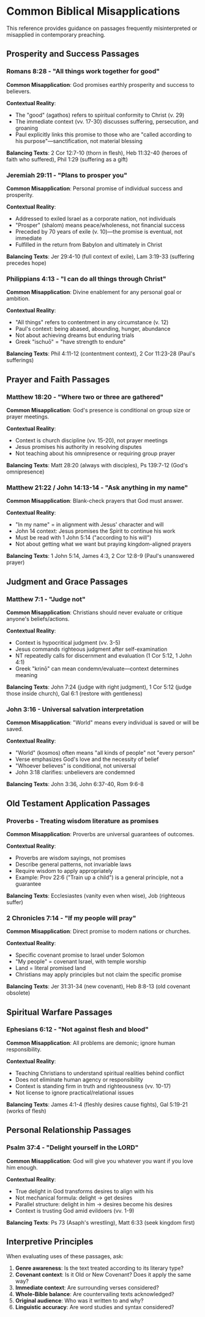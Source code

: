 # Common Biblical Misapplications

This reference provides guidance on passages frequently misinterpreted or misapplied in contemporary preaching.

## Prosperity and Success Passages

### Romans 8:28 - "All things work together for good"

**Common Misapplication**: God promises earthly prosperity and success to believers.

**Contextual Reality**: 
- The "good" (agathos) refers to spiritual conformity to Christ (v. 29)
- The immediate context (vv. 17-30) discusses suffering, persecution, and groaning
- Paul explicitly links this promise to those who are "called according to his purpose"—sanctification, not material blessing

**Balancing Texts**: 2 Cor 12:7-10 (thorn in flesh), Heb 11:32-40 (heroes of faith who suffered), Phil 1:29 (suffering as a gift)

### Jeremiah 29:11 - "Plans to prosper you"

**Common Misapplication**: Personal promise of individual success and prosperity.

**Contextual Reality**:
- Addressed to exiled Israel as a corporate nation, not individuals
- "Prosper" (shalom) means peace/wholeness, not financial success
- Preceded by 70 years of exile (v. 10)—the promise is eventual, not immediate
- Fulfilled in the return from Babylon and ultimately in Christ

**Balancing Texts**: Jer 29:4-10 (full context of exile), Lam 3:19-33 (suffering precedes hope)

### Philippians 4:13 - "I can do all things through Christ"

**Common Misapplication**: Divine enablement for any personal goal or ambition.

**Contextual Reality**:
- "All things" refers to contentment in any circumstance (v. 12)
- Paul's context: being abased, abounding, hunger, abundance
- Not about achieving dreams but enduring trials
- Greek "ischuō" = "have strength to endure"

**Balancing Texts**: Phil 4:11-12 (contentment context), 2 Cor 11:23-28 (Paul's sufferings)

## Prayer and Faith Passages

### Matthew 18:20 - "Where two or three are gathered"

**Common Misapplication**: God's presence is conditional on group size or prayer meetings.

**Contextual Reality**:
- Context is church discipline (vv. 15-20), not prayer meetings
- Jesus promises his authority in resolving disputes
- Not teaching about his omnipresence or requiring group prayer

**Balancing Texts**: Matt 28:20 (always with disciples), Ps 139:7-12 (God's omnipresence)

### Matthew 21:22 / John 14:13-14 - "Ask anything in my name"

**Common Misapplication**: Blank-check prayers that God must answer.

**Contextual Reality**:
- "In my name" = in alignment with Jesus' character and will
- John 14 context: Jesus promises the Spirit to continue his work
- Must be read with 1 John 5:14 ("according to his will")
- Not about getting what we want but praying kingdom-aligned prayers

**Balancing Texts**: 1 John 5:14, James 4:3, 2 Cor 12:8-9 (Paul's unanswered prayer)

## Judgment and Grace Passages

### Matthew 7:1 - "Judge not"

**Common Misapplication**: Christians should never evaluate or critique anyone's beliefs/actions.

**Contextual Reality**:
- Context is hypocritical judgment (vv. 3-5)
- Jesus commands righteous judgment after self-examination
- NT repeatedly calls for discernment and evaluation (1 Cor 5:12, 1 John 4:1)
- Greek "krinō" can mean condemn/evaluate—context determines meaning

**Balancing Texts**: John 7:24 (judge with right judgment), 1 Cor 5:12 (judge those inside church), Gal 6:1 (restore with gentleness)

### John 3:16 - Universal salvation interpretation

**Common Misapplication**: "World" means every individual is saved or will be saved.

**Contextual Reality**:
- "World" (kosmos) often means "all kinds of people" not "every person"
- Verse emphasizes God's love and the necessity of belief
- "Whoever believes" is conditional, not universal
- John 3:18 clarifies: unbelievers are condemned

**Balancing Texts**: John 3:36, John 6:37-40, Rom 9:6-8

## Old Testament Application Passages

### Proverbs - Treating wisdom literature as promises

**Common Misapplication**: Proverbs are universal guarantees of outcomes.

**Contextual Reality**:
- Proverbs are wisdom sayings, not promises
- Describe general patterns, not invariable laws
- Require wisdom to apply appropriately
- Example: Prov 22:6 ("Train up a child") is a general principle, not a guarantee

**Balancing Texts**: Ecclesiastes (vanity even when wise), Job (righteous suffer)

### 2 Chronicles 7:14 - "If my people will pray"

**Common Misapplication**: Direct promise to modern nations or churches.

**Contextual Reality**:
- Specific covenant promise to Israel under Solomon
- "My people" = covenant Israel, with temple worship
- Land = literal promised land
- Christians may apply principles but not claim the specific promise

**Balancing Texts**: Jer 31:31-34 (new covenant), Heb 8:8-13 (old covenant obsolete)

## Spiritual Warfare Passages

### Ephesians 6:12 - "Not against flesh and blood"

**Common Misapplication**: All problems are demonic; ignore human responsibility.

**Contextual Reality**:
- Teaching Christians to understand spiritual realities behind conflict
- Does not eliminate human agency or responsibility
- Context is standing firm in truth and righteousness (vv. 10-17)
- Not license to ignore practical/relational issues

**Balancing Texts**: James 4:1-4 (fleshly desires cause fights), Gal 5:19-21 (works of flesh)

## Personal Relationship Passages

### Psalm 37:4 - "Delight yourself in the LORD"

**Common Misapplication**: God will give you whatever you want if you love him enough.

**Contextual Reality**:
- True delight in God transforms desires to align with his
- Not mechanical formula: delight → get desires
- Parallel structure: delight in him → desires become his desires
- Context is trusting God amid evildoers (vv. 1-9)

**Balancing Texts**: Ps 73 (Asaph's wrestling), Matt 6:33 (seek kingdom first)

## Interpretive Principles

When evaluating uses of these passages, ask:

1. **Genre awareness**: Is the text treated according to its literary type?
2. **Covenant context**: Is it Old or New Covenant? Does it apply the same way?
3. **Immediate context**: Are surrounding verses considered?
4. **Whole-Bible balance**: Are countervailing texts acknowledged?
5. **Original audience**: Who was it written to and why?
6. **Linguistic accuracy**: Are word studies and syntax considered?
